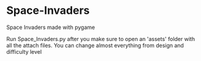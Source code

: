 # Space-Invaders
Space Invaders made with pygame 

Run Space_Invaders.py after you make sure to open an 'assets' folder with all the attach files.
You can change almost everything from design and difficulty level

